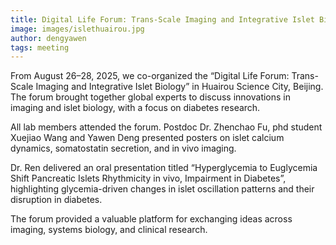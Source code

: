 ```yaml
---
title: Digital Life Forum: Trans-Scale Imaging and Integrative Islet Biology
image: images/islethuairou.jpg
author: dengyawen
tags: meeting
---
```


From August 26–28, 2025, we co-organized the “Digital Life Forum: Trans-Scale Imaging and Integrative Islet Biology” in Huairou Science City, Beijing. The forum brought together global experts to discuss innovations in imaging and islet biology, with a focus on diabetes research.

All lab members attended the forum. Postdoc Dr. Zhenchao Fu, phd student Xuejiao Wang and Yawen Deng presented posters on islet calcium dynamics, somatostatin secretion, and in vivo imaging.

Dr. Ren delivered an oral presentation titled “Hyperglycemia to Euglycemia Shift Pancreatic Islets Rhythmicity in vivo, Impairment in Diabetes”, highlighting glycemia-driven changes in islet oscillation patterns and their disruption in diabetes.

The forum provided a valuable platform for exchanging ideas across imaging, systems biology, and clinical research.
